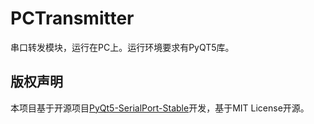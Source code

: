 # PCTransmitter

串口转发模块，运行在PC上。运行环境要求有PyQT5库。

## 版权声明

本项目基于开源项目[PyQt5-SerialPort-Stable](https://github.com/Oslomayor/PyQt5-SerialPort-Stable)开发，基于MIT License开源。
